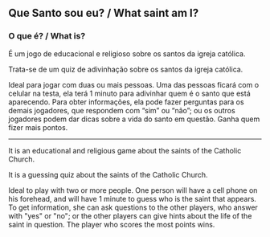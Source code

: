 ## Que Santo sou eu? / What saint am I?


### O que é? / What is?
 É um jogo de educacional e religioso sobre os santos da igreja católica.

Trata-se de um quiz de adivinhação sobre os santos da igreja católica.

Ideal para jogar com duas ou mais pessoas. Uma das pessoas ficará com o celular na testa, ela terá 1 minuto para adivinhar quem é o santo que está aparecendo. Para obter informações, ela pode fazer perguntas para os demais jogadores, que respondem com “sim” ou “não”; ou os outros jogadores podem dar dicas sobre a vida do santo em questão. Ganha quem fizer mais pontos.

----------------------------

It is an educational and religious game about the saints of the Catholic Church.

It is a guessing quiz about the saints of the Catholic Church.

Ideal to play with two or more people. One person will have a cell phone on his forehead, and will have 1 minute to guess who is the saint that appears. To get information, she can ask questions to the other players, who answer with "yes" or "no"; or the other players can give hints about the life of the saint in question. The player who scores the most points wins.